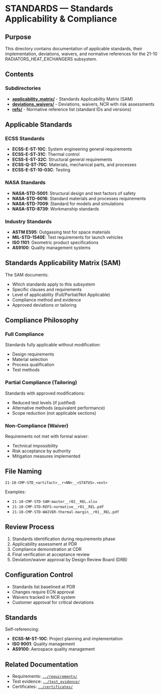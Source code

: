 # STANDARDS — Standards Applicability & Compliance

## Purpose

This directory contains documentation of applicable standards, their implementation, deviations, waivers, and normative references for the 21-10 RADIATORS_HEAT_EXCHANGERS subsystem.

## Contents

### Subdirectories

- [**applicability_matrix/**](./applicability_matrix/) - Standards Applicability Matrix (SAM)
- [**deviations_waivers/**](./deviations_waivers/) - Deviations, waivers, NCR with risk assessments
- [**refs/**](./refs/) - Normative reference list (standard IDs and versions)

## Applicable Standards

### ECSS Standards
- **ECSS-E-ST-10C**: System engineering general requirements
- **ECSS-E-ST-31C**: Thermal control
- **ECSS-E-ST-32C**: Structural general requirements
- **ECSS-Q-ST-70C**: Materials, mechanical parts, and processes
- **ECSS-E-ST-10-03C**: Testing

### NASA Standards
- **NASA-STD-5001**: Structural design and test factors of safety
- **NASA-STD-6016**: Standard materials and processes requirements
- **NASA-STD-7009**: Standard for models and simulations
- **NASA-STD-8739**: Workmanship standards

### Industry Standards
- **ASTM E595**: Outgassing test for space materials
- **MIL-STD-1540E**: Test requirements for launch vehicles
- **ISO 1101**: Geometric product specifications
- **AS9100**: Quality management systems

## Standards Applicability Matrix (SAM)

The SAM documents:
- Which standards apply to this subsystem
- Specific clauses and requirements
- Level of applicability (Full/Partial/Not Applicable)
- Compliance method and evidence
- Approved deviations or tailoring

## Compliance Philosophy

### Full Compliance
Standards fully applicable without modification:
- Design requirements
- Material selection
- Process qualification
- Test methods

### Partial Compliance (Tailoring)
Standards with approved modifications:
- Reduced test levels (if justified)
- Alternative methods (equivalent performance)
- Scope reduction (not applicable sections)

### Non-Compliance (Waiver)
Requirements not met with formal waiver:
- Technical impossibility
- Risk acceptance by authority
- Mitigation measures implemented

## File Naming

```
21-10-CMP-STD_<artifact>__r<NN>__<STATUS>.<ext>
```

Examples:
- `21-10-CMP-STD-SAM-master__r02__REL.xlsx`
- `21-10-CMP-STD-REFS-normative__r01__REL.pdf`
- `21-10-CMP-STD-WAIVER-thermal-margin__r01__REL.pdf`

## Review Process

1. Standards identification during requirements phase
2. Applicability assessment at PDR
3. Compliance demonstration at CDR
4. Final verification at acceptance review
5. Deviation/waiver approval by Design Review Board (DRB)

## Configuration Control

- Standards list baselined at PDR
- Changes require ECN approval
- Waivers tracked in NCR system
- Customer approval for critical deviations

## Standards

Self-referencing:
- **ECSS-M-ST-10C**: Project planning and implementation
- **ISO 9001**: Quality management
- **AS9100**: Aerospace quality management

## Related Documentation

- Requirements: [`../requirements/`](../requirements/)
- Test evidence: [`../test_evidence/`](../test_evidence/)
- Certificates: [`../certificates/`](../certificates/)
